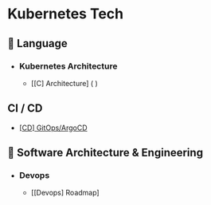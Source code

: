 # Kubernetes Tech


## :rocket:  Language

- ### Kubernetes Architecture

  - [[C] Architecture] ( )

## CI / CD
  - [[CD] GitOps/ArgoCD](https://github.com/Virusuki/Kubernetes/blob/main/k8s-develop/CI%20%26%20CD/Gitops-ArgoCD.md)

## :rocket:  Software Architecture & Engineering

- ### Devops

  - [[Devops] Roadmap]
